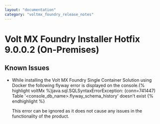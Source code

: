 ```yaml
---
layout: "documentation"
category: "voltmx_foundry_release_notes"
---
```

                           

Volt MX  Foundry Installer Hotfix 9.0.0.2 (On-Premises)
=====================================================

Known Issues
------------

*   While installing the Volt MX Foundry Single Container Solution using Docker the following flyway error is displayed on the console.{% highlight voltMx %}java.sql.SQLSyntaxErrorException: (conn=741447) Table '<console_db_name>.flyway_schema_history' doesn't exist
    {% endhighlight %}
    
    This error can be ignored as it does not cause any issues in the functionality of the product.
